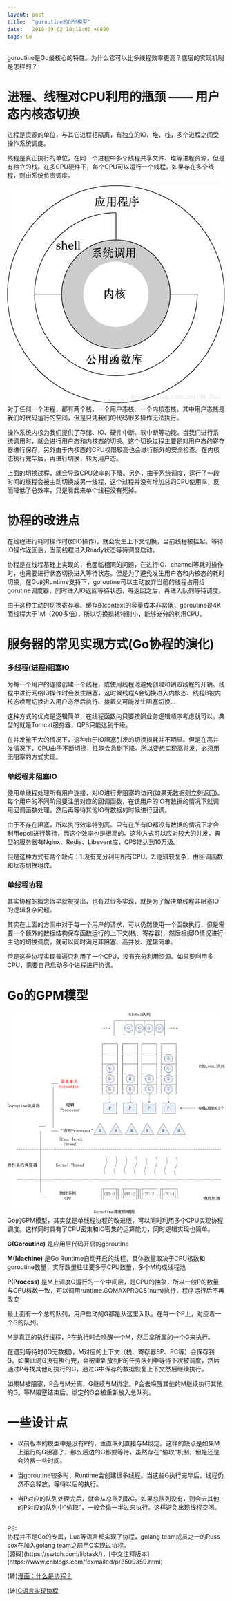 ```yaml
---
layout: post
title:  "goroutine的GPM模型"
date:   2018-09-02 10:11:00 +0800
tags: Go
---
```

goroutine是Go最核心的特性。为什么它可以比多线程效率更高？底层的实现机制是怎样的？

# 进程、线程对CPU利用的瓶颈 —— 用户态内核态切换
进程是资源的单位，与其它进程相隔离，有独立的IO、堆、栈，多个进程之间受操作系统调度。

线程是真正执行的单位，在同一个进程中多个线程共享文件、堆等进程资源，但是有独立的栈。在多CPU硬件下，每个CPU可以运行一个线程，如果存在多个线程，则由系统负责调度。

![](/assets/images/2018-09-02-Go_goroutine_2.png)
对于任何一个进程，都有两个栈，一个用户态栈、一个内核态栈，其中用户态栈是我们的代码运行的空间，但是只凭我们的代码很多操作无法执行。

操作系统内核为我们提供了存储、IO、硬件中断、软中断等功能。当我们进行系统调用时，就会进行用户态和内核态的切换。这个切换过程主要是对用户态的寄存器进行保存，另外由于内核态的CPU权限较高也会进行额外的安全检查。在内核态执行完毕后，再进行切换，转为用户态。

上面的切换过程，就会导致CPU效率的下降。另外，由于系统调度，运行了一段时间的线程会被主动切换成另一线程，这个过程并没有增加总的CPU使用率，反而降低了总效率，只是看起来单个线程没有死掉。

# 协程的改进点
在线程进行耗时操作时(如IO操作)，就会发生上下文切换，当前线程被挂起。等待IO操作返回后，当前线程进入Ready状态等待调度启动。

协程是在线程基础上实现的，也面临相同的问题，在进行IO、channel等耗时操作时，也需要进行状态切换进入等待状态。但是为了避免发生用户态和内核态的耗时切换，在Go的Runtime支持下，goroutine可以主动放弃当前的线程占用给gorutine调度器，同时进入IO返回等待状态，等返回之后，再进入队列等待调度。

由于这种主动的切换寄存器、缓存的context的容量成本非常低，goroutine是4K而线程大于1M（200多倍），所以切换损耗特别小，能够充分的利用CPU。

# 服务器的常见实现方式(Go协程的演化)
### 多线程(进程)阻塞IO
为每一个用户的连接创建一个线程，或使用线程池避免创建和销毁线程的开销。线程中进行网络IO操作时会发生阻塞，这时候线程A会切换进入内核态、线程B被内核态唤醒切换进入用户态然后执行、接着又可能发生阻塞切换...

这种方式的优点是逻辑简单，在线程函数内只要按照业务逻辑顺序考虑就可以。典型的就是Tomcat服务器，QPS只能达到千级。

在并发量不大的情况下，这种由于IO阻塞引发的切换损耗并不明显。但是在高并发情况下，CPU由于不断切换，性能会急剧下降。所以要想实现高并发，必须用无阻塞的方式实现。

### 单线程非阻塞IO
使用单线程处理所有用户连接，对IO进行非阻塞的访问(如果无数据则立刻返回)。每个用户的不同阶段要注册对应的回调函数，在该用户的IO有数据的情况下就调用回调函数处理，然后再等待其他IO有数据的时候进行回调。

由于不存在阻塞，所以执行效率特别高。只有在所有IO都没有数据的情况下才会利用epoll进行等待，而这个效率也是很高的。这种方式可以应对较大的并发，典型的服务器有Nginx、Redis、Libevent库，QPS能达到10万级。

但是这种方式有两个缺点：1.没有充分利用所有CPU。2.逻辑较复杂，由回调函数和状态切换组成。

### 单线程协程
其实协程的概念很早就被提出，也有过很多实现，就是为了解决单线程非阻塞IO的逻辑复杂问题。

其实在上面的方案中对于每一个用户的请求，可以仍然使用一个函数执行，但是需要一个额外的数据结构保存函数运行的上下文(栈、寄存器)，然后根据IO情况进行主动的切换调度，就可以同时满足非阻塞、高并发、逻辑简单。

但是这些协程实现普遍只利用了一个CPU，没有充分利用资源。如果要利用多CPU，需要自己启动多个进程进行协调。

# Go的GPM模型
![](/assets/images/2018-09-02-Go_goroutine.png)
Go的GPM模型，其实就是单线程协程的改进版，可以同时利用多个CPU实现协程调度。这样同时具有了CPU密集和IO密集的运算能力，同时逻辑实现也简单。

__G(Goroutine)__ 是应用层代码开启的goroutine

__M(Machine)__ 是Go Runtime自动开启的线程，具体数量取决于CPU核数和goroutine数量，实际数量往往要多于CPU数量，多个M构成线程池

__P(Process)__ 是M上调度G运行的一个中间层，是CPU的抽象，所以一般P的数量与CPU核数一致，可以调用runtime.GOMAXPROCS(num)执行，程序运行后不再改变

最上面有一个总的队列，用户启动的G都是从这里入队。在每一个P上，对应着一个G的队列。

M是真正的执行线程，P在执行时会唤醒一个M，然后拿所属的一个G来执行。

在遇到等待时(IO无数据)，M对应的上下文（栈、寄存器SP、PC等）会保存到G。如果此时G没有执行完，会被重新放到P的任务队列中等待下次被调度，然后通过P寻找其他可执行的G，通过G中保存的数据恢复上下文然后继续执行。

如果M被阻塞，P会与M分离，G继续与M绑定。P会去唤醒其他的M继续执行其他的G。等M阻塞结束后，绑定的G会被重新放入总队列。

# 一些设计点
* 以前版本的模型中是没有P的，垂直队列直接与M绑定。这样的缺点是如果M上运行的G阻塞了，那么后边的G都要等待，虽然存在"偷取"机制，但是还是会浪费一些时间。

* 当goroutine较多时，Runtime会创建很多线程。当这些G执行完毕后，线程仍然不会释放，等待以后的执行。

* 当P对应的队列处理完后，就会从总队列取G。如果总队列没有，则会去其他的P对应的队列中"偷取"，一般会偷一半过来执行。这样避免出现线程空闲。

<br/>
PS:<br/>
协程并不是Go的专属，Lua等语言都实现了协程，golang team成员之一的Russ cox在加入golang team之前用C实现过协程。<br/>
[源码](https://swtch.com/libtask/)，[中文注释版本](https://www.cnblogs.com/foxmailed/p/3509359.html)

(转)[漫画：什么是协程？](https://www.sohu.com/a/236536167_684445)

(转)[C语言实现协程](https://blog.csdn.net/xiaobing1994/article/details/79024972?from=singlemessage)